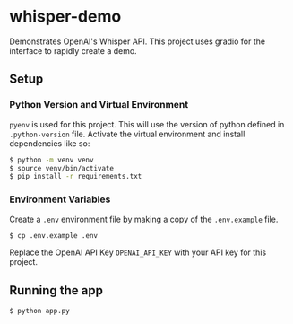 # whisper-demo
Demonstrates OpenAI's Whisper API. This project uses gradio for the interface to rapidly create a demo.

## Setup

### Python Version and Virtual Environment

`pyenv` is used for this project. This will use the version of python defined in `.python-version` file. Activate the virtual environment and install dependencies like so:

```bash
$ python -m venv venv
$ source venv/bin/activate
$ pip install -r requirements.txt
```

### Environment Variables

Create a `.env` environment file by making a copy of the `.env.example` file.

```bash
$ cp .env.example .env
```

Replace the OpenAI API Key `OPENAI_API_KEY` with your API key for this project.

## Running the app

```bash
$ python app.py
```